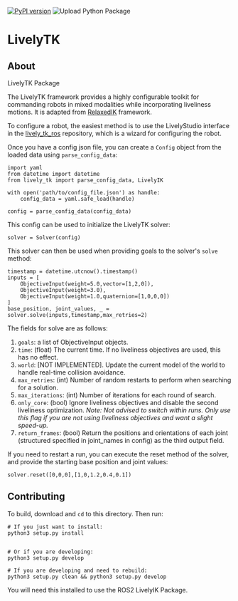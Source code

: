 [![PyPI version](https://img.shields.io/pypi/v/lively_tk)](https://badge.fury.io/py/lively_tk)
![Upload Python Package](https://github.com/Wisc-HCI/lively_tk/workflows/Upload%20Python%20Package/badge.svg)
# LivelyTK

## About

LivelyTK Package

The LivelyTK framework provides a highly configurable toolkit for commanding robots in mixed modalities while incorporating liveliness motions. It is adapted from [RelaxedIK](https://github.com/uwgraphics/relaxed_ik_core) framework.

To configure a robot, the easiest method is to use the LivelyStudio interface in the [lively_tk_ros](https://github.com/Wisc-HCI/lively_tk_ros) repository, which is a wizard for configuring the robot.

Once you have a config json file, you can create a `Config` object from the loaded data using `parse_config_data`:

```
import yaml
from datetime import datetime
from lively_tk import parse_config_data, LivelyIK

with open('path/to/config_file.json') as handle:
    config_data = yaml.safe_load(handle)

config = parse_config_data(config_data)
```

This config can be used to initialize the LivelyTK solver:

```
solver = Solver(config)
```

This solver can then be used when providing goals to the solver's `solve` method:

```
timestamp = datetime.utcnow().timestamp()
inputs = [
    ObjectiveInput(weight=5.0,vector=[1,2,0]),
    ObjectiveInput(weight=3.0),
    ObjectiveInput(weight=1.0,quaternion=[1,0,0,0])
]
base_position, joint_values, _ = solver.solve(inputs,timestamp,max_retries=2)

```

The fields for solve are as follows:
1. `goals`: a list of ObjectiveInput objects.
2. `time`: (float) The current time. If no liveliness objectives are used, this has no effect.
3. `world`: [NOT IMPLEMENTED]. Update the current model of the world to handle real-time collision avoidance.
4. `max_retries`: (int) Number of random restarts to perform when searching for a solution.
5. `max_iterations`: (int) Number of iterations for each round of search.
6. `only_core`: (bool) Ignore liveliness objectives and disable the second liveliness optimization. *Note: Not advised to switch within runs. Only use this flag if you are not using liveliness objectives and want a slight speed-up.*
7. `return_frames`: (bool) Return the positions and orientations of each joint (structured specified in joint_names in config) as the third output field.

If you need to restart a run, you can execute the reset method of the solver, and provide the starting base position and joint values:

```
solver.reset([0,0,0],[1,0,1.2,0.4,0.1])
```

## Contributing

To build, download and `cd` to this directory. Then run:

```
# If you just want to install:
python3 setup.py install


# Or if you are developing:
python3 setup.py develop

# If you are developing and need to rebuild:
python3 setup.py clean && python3 setup.py develop
```

You will need this installed to use the ROS2 LivelyIK Package.
